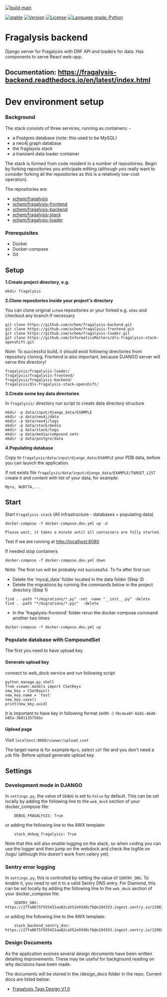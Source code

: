 [![build main](https://github.com/xchem/fragalysis-backend/actions/workflows/build-main.yaml/badge.svg)](https://github.com/xchem/fragalysis-backend/actions/workflows/build-main.yaml)

[![stable](http://badges.github.io/stability-badges/dist/stable.svg)](http://github.com/badges/stability-badges)
[![Version](http://img.shields.io/badge/version-0.0.1-blue.svg?style=flat)](https://github.com/xchem/fragalysis-backend)
[![License](http://img.shields.io/badge/license-Apache%202.0-blue.svg?style=flat)](https://github.com/xchem/fragalysis-backend/blob/master/LICENSE.txt)
[![Language grade: Python](https://img.shields.io/lgtm/grade/python/g/xchem/fragalysis-backend.svg?logo=lgtm&logoWidth=18)](https://lgtm.com/projects/g/xchem/fragalysis-backend/context:python)

# Fragalysis backend
Django server for Fragalysis with DRF API and loaders for data. Has components to serve React web-app.

## Documentation: https://fragalysis-backend.readthedocs.io/en/latest/index.html ##

# Dev environment setup
### Background

The stack consists of three services, running as containers: -

- a Postgres database (note: this used to be MySQL)
- a neo4j graph database
- the fraglaysis stack
- a transient data loader container

The stack is formed from code resident in a number of repositories.
Begin by forking repositories you anticipate editing (although you really want
to consider forking all the repositories as this is a relatively low-cost
operation).

The repositories are:

- [xchem/fragalysis](https://github.com/xchem/fragalysis)
- [xchem/fragalysis-frontend](https://github.com/xchem/fragalysis-frontend)
- [xchem/fragalysis-backend](https://github.com/xchem/fragalysis-backend)
- [xchem/fragalysis-stack](https://github.com/xchem/fragalysis-stack)
- [xchem/fragalysis-loader](https://github.com/xchem/fragalysis-loader)

### Prerequisites

- Docker
- Docker-compose
- Git

## Setup

**1.Create project directory, e.g.**


```
mkdir fragalysis
```

**2.Clone repositories inside your project's directory**


You can clone original `xchem` repositories or your forked e.g. `m2ms` and checkout any branch if necessary
```
git clone https://github.com/xchem/fragalysis-backend.git
git clone https://github.com/xchem/fragalysis-frontend.git
git clone https://github.com/xchem/fragalysis-loader.git
git clone https://github.com/InformaticsMatters/dls-fragalysis-stack-openshift.git
```
Note: 
To successful build, it should exist following directories from repository cloning.
Frontend is also important, because DJANGO server will serve this directory!
```$xslt
fragalysis/fragalysis-loader/
fragalysis/fragalysis-frontend/
fragalysis/fragalysis-backend/
fragalysis/dls-fragalysis-stack-openshift/
```

**3.Create some key data directories**


In `fragalysis/` directory run script to create data directory structure
```
mkdir -p data/input/django_data/EXAMPLE
mkdir -p data/neo4j/data
mkdir -p data/neo4j/logs
mkdir -p data/stack/media
mkdir -p data/stack/logs
mkdir -p data/media/compound_sets
mkdir -p data/postgre/data
```
**4.Populating database** 


Copy to `fragalysis/data/input/django_data/EXAMPLE` your PDB data, before you can launch the application.

If not exists file `fragalysis/data/input/django_data/EXAMPLE/TARGET_LIST` create it and content with list of your data, for example:
```
Mpro, NUDT7A,...
```

## Start
Start `Fragalysis stack` (All infrastructure - databases + populating data)

```
docker-compose -f docker-compose.dev.yml up -d
```

`Please wait, it takes a minute until all containers are fully started.`

Test if we are running at [http://localhost:8080](http://localhost:8080)

If needed stop containers

```
docker-compose -f docker-compose.dev.yml down
```


Note: The first run will be probably not successful. To fix after first run: 
- Delete the 'mysql_data' folder located in the data folder (Step 3) 
- Delete the migrations by running the commands below in the project directory (Step 1)
```
find . -path "*/migrations/*.py" -not -name "__init__.py" -delete
find . -path "*/migrations/*.pyc"  -delete
```
- In the 'fragalysis-frontend' folder rerun the docker compose command another two times 
```
docker-compose -f docker-compose.dev.yml up
```

### Populate database with CompoundSet
The first you need to have upload key.
#### Generate upload key
connect to web_dock service and run following script
```
python manage.py shell
from viewer.models import CSetKeys
new_key = CSetKeys()
new_key.name = 'test'
new_key.save()
print(new_key.uuid)
```

It is important to have key in following format (with `-`)
`f8c4ea0f-6b81-46d0-b85a-3601135756bc` 

#### Upload page
Visit `localhost:8080/viewer/upload_cset`

The target name is for example `Mpro`, select `sdf` file and you don't need a `pdb` file. 
Before upload generate upload key.

## Settings

### Development mode in DJANGO

In `settings.py`, the value of `DEBUG` is set to `False` by default. This can be set locally by adding the 
following line to the `web_dock` section of your docker_compose file:

```
    DEBUG_FRAGALYSIS: True
```

or adding the following line to the AWX template: 
```
    stack_debug_fragalysis: True
```
Note that this will also enable logging on the stack, so when coding you can use the logger and then jump on the 
webdock and check the logfile on /logs/ (although this doesn't work from celery yet).

### Sentry error logging

In `settings.py`, this is controlled by setting the value of `SENTRY_DNS`. To enable it, you need to set it to a valid
Sentry DNS entry. For Diamond, this can be set locally by adding the 
following line to the `web_dock` section of your docker_compose file:

```
    SENTRY_DNS: https://27fa0675f555431aa02ca552e93d8cfb@o194333.ingest.sentry.io/1298290
```

or adding the following line to the AWX template: 

```
    stack_backend_sentry_dsn: https://27fa0675f555431aa02ca552e93d8cfb@o194333.ingest.sentry.io/1298290
```

### Design Documents

As the application evolves several design documents have been written detailing improvements. These may be useful
for background reading on why decisions have been made.

The documents will be stored in the /design_docs folder in the repo. Current docs are listed below:
- [Fragalysis Tags Design V1.0](design_docs/Fragalysis_Tags_Design_V1.0.pdf)


